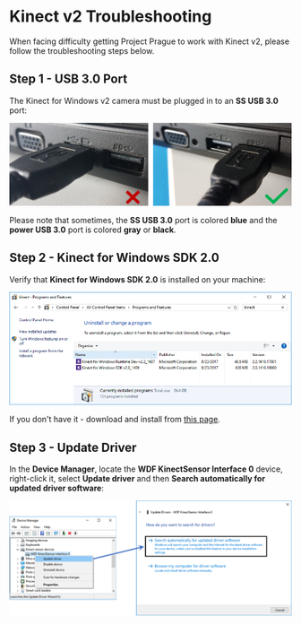 # Kinect v2 Troubleshooting

When facing difficulty getting Project Prague to work with Kinect v2, please follow the troubleshooting steps below.

## Step 1 - USB 3.0 Port

The Kinect for Windows v2 camera must be plugged in to an **SS USB 3.0** port:

![Kinect USB Port](Images/RealSensePort.png)

Please note that sometimes, the **SS USB 3.0** port is colored **blue** and the **power USB 3.0** port is colored **gray** or **black**.

## Step 2 - Kinect for Windows SDK 2.0

Verify that **Kinect for Windows SDK 2.0** is installed on your machine:

![Kienct SDK](Images/KinectSDK.PNG)

If you don't have it - download and install from [this page](https://www.microsoft.com/en-us/download/details.aspx?id=44561).

## Step 3 - Update Driver

In the **Device Manager**, locate the **WDF KinectSensor Interface 0** device, right-click it, select **Update driver** and then **Search automatically for updated driver software**:

![Kinect update driver](Images/KinectUpdateDriver.png)